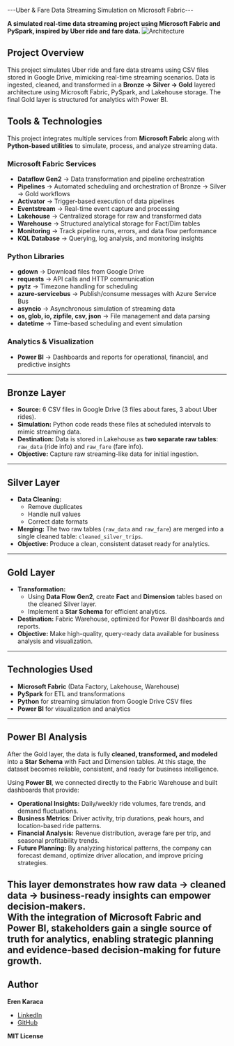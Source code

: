 ---Uber & Fare Data Streaming Simulation on Microsoft Fabric---

**A simulated real-time data streaming project using Microsoft Fabric and PySpark, inspired by Uber ride and fare data.**
![Architecture](https://drive.google.com/uc?export=view&id=1zSEJGgTMFZHqEXjZxFyLBogjP2BQGU3Y)
## Project Overview

This project simulates Uber ride and fare data streams using CSV files stored in Google Drive, mimicking real-time streaming scenarios. Data is ingested, cleaned, and transformed in a **Bronze → Silver → Gold** layered architecture using Microsoft Fabric, PySpark, and Lakehouse storage. The final Gold layer is structured for analytics with Power BI.
## Tools & Technologies

This project integrates multiple services from **Microsoft Fabric** along with **Python-based utilities** to simulate, process, and analyze streaming data.

### Microsoft Fabric Services
- **Dataflow Gen2** → Data transformation and pipeline orchestration  
- **Pipelines** → Automated scheduling and orchestration of Bronze → Silver → Gold workflows  
- **Activator** → Trigger-based execution of data pipelines  
- **Eventstream** → Real-time event capture and processing  
- **Lakehouse** → Centralized storage for raw and transformed data  
- **Warehouse** → Structured analytical storage for Fact/Dim tables  
- **Monitoring** → Track pipeline runs, errors, and data flow performance  
- **KQL Database** → Querying, log analysis, and monitoring insights  

### Python Libraries
- **gdown** → Download files from Google Drive  
- **requests** → API calls and HTTP communication  
- **pytz** → Timezone handling for scheduling  
- **azure-servicebus** → Publish/consume messages with Azure Service Bus  
- **asyncio** → Asynchronous simulation of streaming data  
- **os, glob, io, zipfile, csv, json** → File management and data parsing  
- **datetime** → Time-based scheduling and event simulation  

### Analytics & Visualization
- **Power BI** → Dashboards and reports for operational, financial, and predictive insights  


---

## Bronze Layer

- **Source:** 6 CSV files in Google Drive (3 files about fares, 3 about Uber rides).  
- **Simulation:** Python code reads these files at scheduled intervals to mimic streaming data.  
- **Destination:** Data is stored in Lakehouse as **two separate raw tables**: `raw_data` (ride info) and `raw_fare` (fare info).  
- **Objective:** Capture raw streaming-like data for initial ingestion.

---

## Silver Layer

- **Data Cleaning:**  
  - Remove duplicates  
  - Handle null values  
  - Correct date formats  
- **Merging:** The two raw tables (`raw_data` and `raw_fare`) are merged into a single cleaned table: `cleaned_silver_trips`.  
- **Objective:** Produce a clean, consistent dataset ready for analytics.

---

## Gold Layer

- **Transformation:**  
  - Using **Data Flow Gen2**, create **Fact** and **Dimension** tables based on the cleaned Silver layer.  
  - Implement a **Star Schema** for efficient analytics.  
- **Destination:** Fabric Warehouse, optimized for Power BI dashboards and reports.  
- **Objective:** Make high-quality, query-ready data available for business analysis and visualization.

---

## Technologies Used

- **Microsoft Fabric** (Data Factory, Lakehouse, Warehouse)  
- **PySpark** for ETL and transformations  
- **Python** for streaming simulation from Google Drive CSV files  
- **Power BI** for visualization and analytics  

---

## Power BI Analysis

After the Gold layer, the data is fully **cleaned, transformed, and modeled** into a **Star Schema** with Fact and Dimension tables. At this stage, the dataset becomes reliable, consistent, and ready for business intelligence.

Using **Power BI**, we connected directly to the Fabric Warehouse and built dashboards that provide:

-  **Operational Insights:** Daily/weekly ride volumes, fare trends, and demand fluctuations.  
-  **Business Metrics:** Driver activity, trip durations, peak hours, and location-based ride patterns.  
-  **Financial Analysis:** Revenue distribution, average fare per trip, and seasonal profitability trends.  
-  **Future Planning:** By analyzing historical patterns, the company can forecast demand, optimize driver allocation, and improve pricing strategies.  

This layer demonstrates how **raw data → cleaned data → business-ready insights** can empower decision-makers.  
With the integration of Microsoft Fabric and Power BI, stakeholders gain a **single source of truth** for analytics, enabling strategic planning and evidence-based decision-making for future growth.
---

## Author

**Eren Karaca**  
- [LinkedIn](https://www.linkedin.com/in/eren-karaca-81748b343/)  
- [GitHub](https://github.com/erennecatikaraca)
                                                                        

**MIT License**


